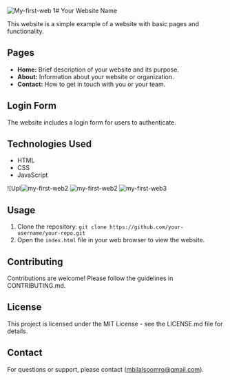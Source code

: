 ![My-first-web 1](https://github.com/iMuhammadBilalDev/my-first-website/assets/148322893/b1b4a015-9ef2-456c-abdc-7abd1bfa8866)# Your Website Name

This website is a simple example of a website with basic pages and functionality.

## Pages

- **Home:** Brief description of your website and its purpose.
- **About:** Information about your website or organization.
- **Contact:** How to get in touch with you or your team.

## Login Form

The website includes a login form for users to authenticate.

## Technologies Used

- HTML
- CSS
- JavaScript

![Upl![my-first-web2](https://github.com/iMuhammadBilalDev/my-first-website/assets/148322893/6b4cedd7-8b56-49ea-87f2-9e2c18e09e17)
![my-first-web2](https://github.com/iMuhammadBilalDev/my-first-website/assets/148322893/69affa6b-c935-4fe7-b397-019d1a141f3a)
![my-first-web3](https://github.com/iMuhammadBilalDev/my-first-website/assets/148322893/28122401-5d62-4077-8115-5ec24af49a2a)

## Usage

1. Clone the repository: `git clone https://github.com/your-username/your-repo.git`
2. Open the `index.html` file in your web browser to view the website.

## Contributing

Contributions are welcome! Please follow the guidelines in CONTRIBUTING.md.

## License

This project is licensed under the MIT License - see the LICENSE.md file for details.

## Contact

For questions or support, please contact (mbilalsoomro@gmail.com).
